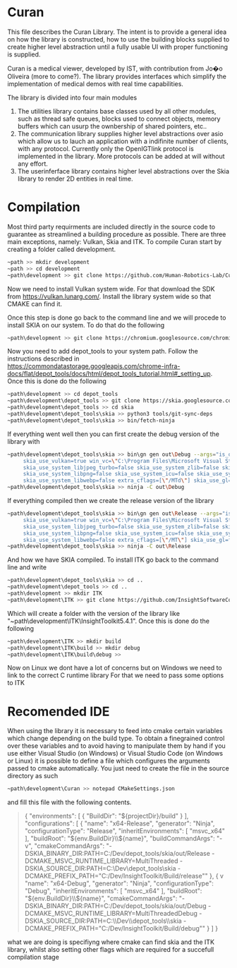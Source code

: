 # Curan

This file describes the Curan Library. The intent is to provide a general
idea on how the library is constructed, how to use the building blocks
supplied to create higher level abstraction until a fully usable UI with
proper functioning is supplied. 

Curan is a medical viewer, developed by IST, with contribution from
Jo�o Oliveira (more to come?). The library provides interfaces which
simplify the implementation of medical demos with real time
capabilities. 

The library is divided into four main modules
1. The utilities library contains base classes used by all other modules,
such as thread safe queues, blocks used to connect objects, memory buffers
which can usurp the ownbership of shared pointers, etc..
2. The communication library supplies higher level abstractions over asio which
allow us to lauch an application with a indifinite number of clients, with any protocol.
Currently only the OpenIGTlink protocol is implemented in the library. More protocols
can be added at will without any effort.
3. The userinferface library contains higher level abstractions over the Skia library
to render 2D entities in real time. 

# Compilation

Most third party requirments are included directly in the source code to guarantee
 as streamlined a building procedure as possible. There are three main exceptions, namely:
Vulkan, Skia and ITK. To compile Curan start by creating a folder called development.

```sh
~path >> mkdir development
~path >> cd development
~path\development >> git clone https://github.com/Human-Robotics-Lab/Curan.git
```

Now we need to install Vulkan system wide. For that download the SDK from https://vulkan.lunarg.com/. 
Install the library system wide so that CMAKE can find it.

Once this step is done go back to the command line and we will procede to install SKIA on
our system. To do that do the following

```sh
~path\development >> git clone https://chromium.googlesource.com/chromium/tools/depot_tools.git
```

Now you need to add depot_tools to your system path. Follow the instructions described in 
https://commondatastorage.googleapis.com/chrome-infra-docs/flat/depot_tools/docs/html/depot_tools_tutorial.html#_setting_up.
Once this is done do the following

```sh
~path\development >> cd depot_tools
~path\development\depot_tools >> git clone https://skia.googlesource.com/skia.git
~path\development\depot_tools >> cd skia
~path\development\depot_tools\skia >> python3 tools/git-sync-deps
~path\development\depot_tools\skia >> bin/fetch-ninja
```
If everything went well then you can first create the debug version of the library with

```sh
~path\development\depot_tools\skia >> bin\gn gen out\Debug --args="is_official_build=false is_debug=true
     skia_use_vulkan=true win_vc=\"C:\Program Files\Microsoft Visual Studio\2022\Community\VC\"
     skia_use_system_libjpeg_turbo=false skia_use_system_zlib=false skia_use_system_harfbuzz=false 
     skia_use_system_libpng=false skia_use_system_icu=false skia_use_system_expat=false 
     skia_use_system_libwebp=false extra_cflags=[\"/MTd\"] skia_use_gl=false"
~path\development\depot_tools\skia >> ninja -C out\Debug
```

If everything compiled then we create the release version of the library

```sh
~path\development\depot_tools\skia >> bin\gn gen out\Release --args="is_official_build=false is_debug=false
     skia_use_vulkan=true win_vc=\"C:\Program Files\Microsoft Visual Studio\2022\Community\VC\"
     skia_use_system_libjpeg_turbo=false skia_use_system_zlib=false skia_use_system_harfbuzz=false 
     skia_use_system_libpng=false skia_use_system_icu=false skia_use_system_expat=false 
     skia_use_system_libwebp=false extra_cflags=[\"/MT\"] skia_use_gl=false"
~path\development\depot_tools\skia >> ninja -C out\Release
```

And how we have SKIA compiled. To install ITK go back to the command line and write

```sh
~path\development\depot_tools\skia >> cd ..
~path\development\depot_tools >> cd ..
~path\development >> mkdir ITK
~path\development\ITK >> git clone https://github.com/InsightSoftwareConsortium/ITK
```

Which will create a folder with the version of the library like "~path\development\ITK\InsightToolkit5.4.1".
Once this is done do the following

```sh
~path\development\ITK >> mkdir build
~path\development\ITK\build >> mkdir debug
~path\development\ITK\build\debug >> 
```
Now on Linux we dont have a lot of concerns but on Windows we need to link to the correct C runtime library
For that we need to pass some options to ITK

# Recomended IDE 

When using the library it is necessary to feed into cmake certain variables which change depending on the build type. 
To obtain a finegrained control over these variables and to avoid having to manipulate them by hand if you use either
Visual Studio (on Windows) or Visual Studio Code (on Windows or Linux) it is possible to define a file which configures
the arguments passed to cmake automatically. You just need to create the file in the source directory as such

```sh
~path\development\Curan >> notepad CMakeSettings.json
```

and fill this file with the following contents.

>{
>  "environments": [ { "BuildDir": "${projectDir}/build" } ],
>  "configurations": [
>    {
>      "name": "x64-Release",
>      "generator": "Ninja",
>      "configurationType": "Release",
>      "inheritEnvironments": [ "msvc_x64" ],
>      "buildRoot": "${env.BuildDir}\\${name}",
>      "buildCommandArgs": "-v",
>      "cmakeCommandArgs": "-DSKIA_BINARY_DIR:PATH=C:/Dev/depot_tools/skia/out/Release -DCMAKE_MSVC_RUNTIME_LIBRARY=MultiThreaded -DSKIA_SOURCE_DIR:PATH=C:\\Dev\\depot_tools\\skia -DCMAKE_PREFIX_PATH=\"C:/Dev/InsightToolkit/Build/release\""
>    },
>    {
v      "name": "x64-Debug",
>      "generator": "Ninja",
>      "configurationType": "Debug",
>      "inheritEnvironments": [ "msvc_x64" ],
>      "buildRoot": "${env.BuildDir}\\${name}",
>      "cmakeCommandArgs": "-DSKIA_BINARY_DIR:PATH=C:/Dev/depot_tools/skia/out/Debug -DCMAKE_MSVC_RUNTIME_LIBRARY=MultiThreadedDebug -DSKIA_SOURCE_DIR:PATH=C:\\\\Dev\\\\depot_tools\\\\skia -DCMAKE_PREFIX_PATH=\"C:/Dev/InsightToolkit/Build/debug\""
>    }
>  ]
>}

what we are doing is specifiyng where cmake can find skia and the ITK library, whilst also setting other flags which are required for a succefull compilation stage